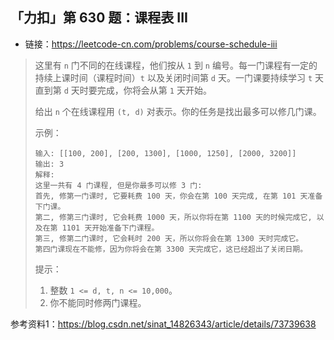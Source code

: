## 「力扣」第 630 题：课程表 III

+ 链接：https://leetcode-cn.com/problems/course-schedule-iii

> 这里有 `n` 门不同的在线课程，他们按从 `1` 到 `n` 编号。每一门课程有一定的持续上课时间（课程时间）`t` 以及关闭时间第 `d` 天。一门课要持续学习 `t` 天直到第 `d` 天时要完成，你将会从第 `1` 天开始。
>
> 给出 `n` 个在线课程用 `(t, d)` 对表示。你的任务是找出最多可以修几门课。
>
> 示例：
>
> ```
> 输入: [[100, 200], [200, 1300], [1000, 1250], [2000, 3200]]
> 输出: 3
> 解释: 
> 这里一共有 4 门课程, 但是你最多可以修 3 门:
> 首先, 修第一门课时, 它要耗费 100 天，你会在第 100 天完成, 在第 101 天准备下门课。
> 第二, 修第三门课时, 它会耗费 1000 天，所以你将在第 1100 天的时候完成它, 以及在第 1101 天开始准备下门课程。
> 第三, 修第二门课时, 它会耗时 200 天，所以你将会在第 1300 天时完成它。
> 第四门课现在不能修，因为你将会在第 3300 天完成它，这已经超出了关闭日期。
> ```
>
>
> 提示：
>
> 1. 整数 `1 <= d, t, n <= 10,000`。
> 2. 你不能同时修两门课程。

参考资料1：https://blog.csdn.net/sinat_14826343/article/details/73739638 

 



 

 